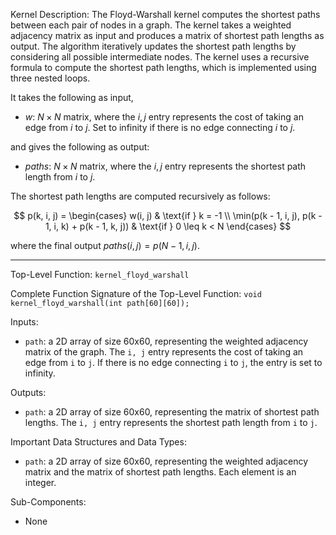 Kernel Description:
The Floyd-Warshall kernel computes the shortest paths between each pair of nodes in a graph. The kernel takes a weighted adjacency matrix as input and produces a matrix of shortest path lengths as output. The algorithm iteratively updates the shortest path lengths by considering all possible intermediate nodes. The kernel uses a recursive formula to compute the shortest path lengths, which is implemented using three nested loops.

It takes the following as input,

- $w$: $N \times N$ matrix, where the $i, j$ entry represents the cost of taking an edge from $i$ to $j$. Set to infinity if there is no edge connecting $i$ to $j$.

and gives the following as output:

- $paths$: $N \times N$ matrix, where the $i, j$ entry represents the shortest path length from $i$ to $j$.

The shortest path lengths are computed recursively as follows:

$$
p(k, i, j) =
\begin{cases}
w(i, j) & \text{if } k = -1 \\
\min(p(k - 1, i, j), p(k - 1, i, k) + p(k - 1, k, j)) & \text{if } 0 \leq k < N
\end{cases}
$$

where the final output $paths(i, j) = p(N - 1, i, j)$.

---

Top-Level Function: `kernel_floyd_warshall`

Complete Function Signature of the Top-Level Function:
`void kernel_floyd_warshall(int path[60][60]);`

Inputs:
- `path`: a 2D array of size 60x60, representing the weighted adjacency matrix of the graph. The `i, j` entry represents the cost of taking an edge from `i` to `j`. If there is no edge connecting `i` to `j`, the entry is set to infinity.

Outputs:
- `path`: a 2D array of size 60x60, representing the matrix of shortest path lengths. The `i, j` entry represents the shortest path length from `i` to `j`.

Important Data Structures and Data Types:
- `path`: a 2D array of size 60x60, representing the weighted adjacency matrix and the matrix of shortest path lengths. Each element is an integer.

Sub-Components:
- None
